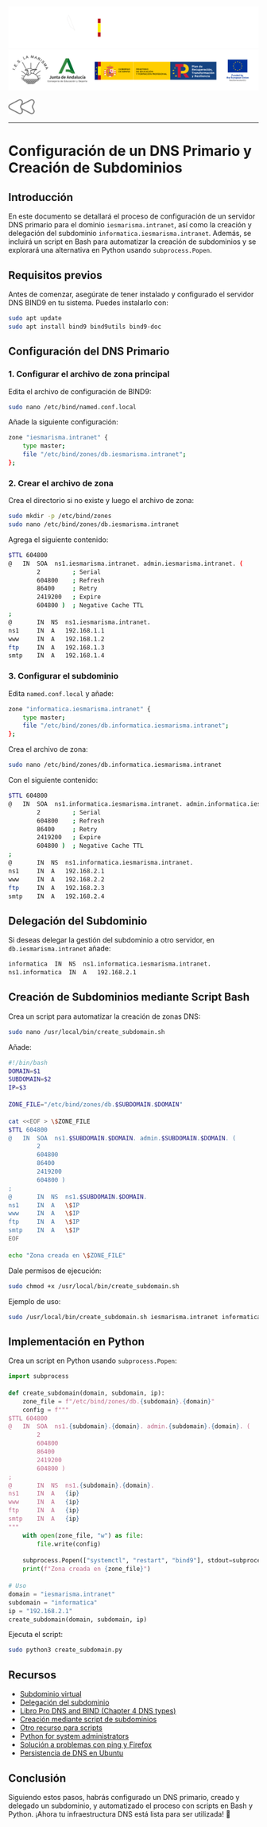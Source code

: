![](/.resGen/_bannerD.png#gh-dark-mode-only)
![](/.resGen/_bannerL.png#gh-light-mode-only)

<a href="/Tema2/readme.md"><img src="/.resGen/_back.svg" width="52.5"></a>

---

# Configuración de un DNS Primario y Creación de Subdominios

## Introducción
En este documento se detallará el proceso de configuración de un servidor DNS primario para el dominio `iesmarisma.intranet`, así como la creación y delegación del subdominio `informatica.iesmarisma.intranet`. Además, se incluirá un script en Bash para automatizar la creación de subdominios y se explorará una alternativa en Python usando `subprocess.Popen`.

## Requisitos previos
Antes de comenzar, asegúrate de tener instalado y configurado el servidor DNS BIND9 en tu sistema. Puedes instalarlo con:
```bash
sudo apt update
sudo apt install bind9 bind9utils bind9-doc
```

## Configuración del DNS Primario
### 1. Configurar el archivo de zona principal
Edita el archivo de configuración de BIND9:
```bash
sudo nano /etc/bind/named.conf.local
```
Añade la siguiente configuración:
```bash
zone "iesmarisma.intranet" {
    type master;
    file "/etc/bind/zones/db.iesmarisma.intranet";
};
```

### 2. Crear el archivo de zona
Crea el directorio si no existe y luego el archivo de zona:
```bash
sudo mkdir -p /etc/bind/zones
sudo nano /etc/bind/zones/db.iesmarisma.intranet
```
Agrega el siguiente contenido:
```bash
$TTL 604800
@   IN  SOA  ns1.iesmarisma.intranet. admin.iesmarisma.intranet. (
        2         ; Serial
        604800    ; Refresh
        86400     ; Retry
        2419200   ; Expire
        604800 )  ; Negative Cache TTL
;
@       IN  NS  ns1.iesmarisma.intranet.
ns1     IN  A   192.168.1.1
www     IN  A   192.168.1.2
ftp     IN  A   192.168.1.3
smtp    IN  A   192.168.1.4
```

### 3. Configurar el subdominio
Edita `named.conf.local` y añade:
```bash
zone "informatica.iesmarisma.intranet" {
    type master;
    file "/etc/bind/zones/db.informatica.iesmarisma.intranet";
};
```

Crea el archivo de zona:
```bash
sudo nano /etc/bind/zones/db.informatica.iesmarisma.intranet
```
Con el siguiente contenido:
```bash
$TTL 604800
@   IN  SOA  ns1.informatica.iesmarisma.intranet. admin.informatica.iesmarisma.intranet. (
        2         ; Serial
        604800    ; Refresh
        86400     ; Retry
        2419200   ; Expire
        604800 )  ; Negative Cache TTL
;
@       IN  NS  ns1.informatica.iesmarisma.intranet.
ns1     IN  A   192.168.2.1
www     IN  A   192.168.2.2
ftp     IN  A   192.168.2.3
smtp    IN  A   192.168.2.4
```

## Delegación del Subdominio
Si deseas delegar la gestión del subdominio a otro servidor, en `db.iesmarisma.intranet` añade:
```bash
informatica  IN  NS  ns1.informatica.iesmarisma.intranet.
ns1.informatica  IN  A   192.168.2.1
```

## Creación de Subdominios mediante Script Bash
Crea un script para automatizar la creación de zonas DNS:
```bash
sudo nano /usr/local/bin/create_subdomain.sh
```
Añade:
```bash
#!/bin/bash
DOMAIN=$1
SUBDOMAIN=$2
IP=$3

ZONE_FILE="/etc/bind/zones/db.$SUBDOMAIN.$DOMAIN"

cat <<EOF > \$ZONE_FILE
$TTL 604800
@   IN  SOA  ns1.$SUBDOMAIN.$DOMAIN. admin.$SUBDOMAIN.$DOMAIN. (
        2
        604800
        86400
        2419200
        604800 )
;
@       IN  NS  ns1.$SUBDOMAIN.$DOMAIN.
ns1     IN  A   \$IP
www     IN  A   \$IP
ftp     IN  A   \$IP
smtp    IN  A   \$IP
EOF

echo "Zona creada en \$ZONE_FILE"
```
Dale permisos de ejecución:
```bash
sudo chmod +x /usr/local/bin/create_subdomain.sh
```
Ejemplo de uso:
```bash
sudo /usr/local/bin/create_subdomain.sh iesmarisma.intranet informatica 192.168.2.1
```

## Implementación en Python
Crea un script en Python usando `subprocess.Popen`:
```python
import subprocess

def create_subdomain(domain, subdomain, ip):
    zone_file = f"/etc/bind/zones/db.{subdomain}.{domain}"
    config = f"""
$TTL 604800
@   IN  SOA  ns1.{subdomain}.{domain}. admin.{subdomain}.{domain}. (
        2
        604800
        86400
        2419200
        604800 )
;
@       IN  NS  ns1.{subdomain}.{domain}.
ns1     IN  A   {ip}
www     IN  A   {ip}
ftp     IN  A   {ip}
smtp    IN  A   {ip}
"""
    with open(zone_file, "w") as file:
        file.write(config)
    
    subprocess.Popen(["systemctl", "restart", "bind9"], stdout=subprocess.PIPE)
    print(f"Zona creada en {zone_file}")

# Uso
domain = "iesmarisma.intranet"
subdomain = "informatica"
ip = "192.168.2.1"
create_subdomain(domain, subdomain, ip)
```
Ejecuta el script:
```bash
sudo python3 create_subdomain.py
```

## Recursos
- [Subdominio virtual](http://www.zytrax.com/books/dns/ch9/subdomain.html)
- [Delegación del subdominio](http://www.zytrax.com/books/dns/ch9/delegate.html)
- [Libro Pro DNS and BIND (Chapter 4 DNS types)](http://it-ebooks.info/book/5022/)
- [Creación mediante script de subdominios](http://bash.cyberciti.biz/domain/create-bind9-domain-zone-configuration-file/)
- [Otro recurso para scripts](http://www.freeos.com/guides/lsst/scripts/AddDomain)
- [Python for system administrators](https://python-for-system-administrators.readthedocs.io/en/latest/)
- [Solución a problemas con ping y Firefox](http://askubuntu.com/questions/81797/nslookup-finds-ip-but-ping-doesnt)
- [Persistencia de DNS en Ubuntu](https://www.netroby.com/view/3630#.U2mTfHVdUc0)

## Conclusión
Siguiendo estos pasos, habrás configurado un DNS primario, creado y delegado un subdominio, y automatizado el proceso con scripts en Bash y Python. ¡Ahora tu infraestructura DNS está lista para ser utilizada! 🚀

